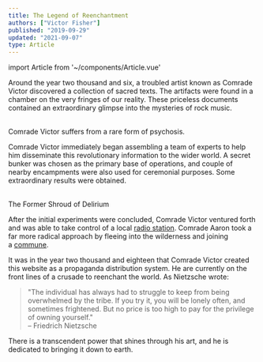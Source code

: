 ```yaml
---
title: The Legend of Reenchantment
authors: ["Victor Fisher"]
published: "2019-09-29"
updated: "2021-09-07"
type: Article
---
```


import Article from '~/components/Article.vue'

<Article :articleData="$frontmatter" />

Around the year two thousand and six, a troubled artist known as Comrade Victor discovered a collection of sacred texts. The artifacts were found in a chamber on the very fringes of our reality. These priceless documents contained an extraordinary glimpse into the mysteries of rock music.

 <g-image src="~/assets/comrade-victor.jpg" alt="Comrade Victor" class="image" /><br />
 Comrade Victor suffers from a rare form of psychosis.

Comrade Victor immediately began assembling a team of experts to help him disseminate this revolutionary information to the wider world. A secret bunker was chosen as the primary base of operations, and couple of nearby encampments were also used for ceremonial purposes. Some extraordinary results were obtained.

 <g-image src="~/assets/shroud-backyard-show-black-and-white.jpg" alt="Shroud of Delirium Backyard Show" class="image" /><br />
 The Former Shroud of Delirium

After the initial experiments were concluded, Comrade Victor ventured forth and was able to take control of a local [radio station](https://wmxm.org/). Comrade Aaron took a far more radical approach by fleeing into the wilderness and joining a [commune](https://www.lamafoundation.org/).

It was in the year two thousand and eighteen that Comrade Victor created this website as a propaganda distribution system. He are currently on the front lines of a crusade to reenchant the world. As Nietzsche wrote:

> "The individual has always had to struggle to keep from being overwhelmed by the tribe. If you try it, you will be lonely often, and sometimes frightened. But no price is too high to pay for the privilege of owning yourself."  
> – Friedrich Nietzsche

There is a transcendent power that shines through his art, and he is dedicated to bringing it down to earth.
